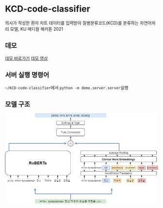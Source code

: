 # KCD-code-classifier
의사가 작성한 환자 차트 데이터를 입력받아 질병분류코드(KCD)를 분류하는 자연어처리 모델, KU 메디컬 해커톤 2021

## 데모
[데모 바로가기](http://203.252.166.40:3000/)
[데모 영상](https://www.youtube.com/watch?v=5u6J5xErUPs&ab_channel=Yoon%27sProgramming)


## 서버 실행 명령어
`~/KCD-code-classifier`에서 `python -m demo.server.server`실행

## 모델 구조
![alt text](https://github.com/MattYoon/KCD-code-classifier/blob/main/model.jpg?raw=true)

